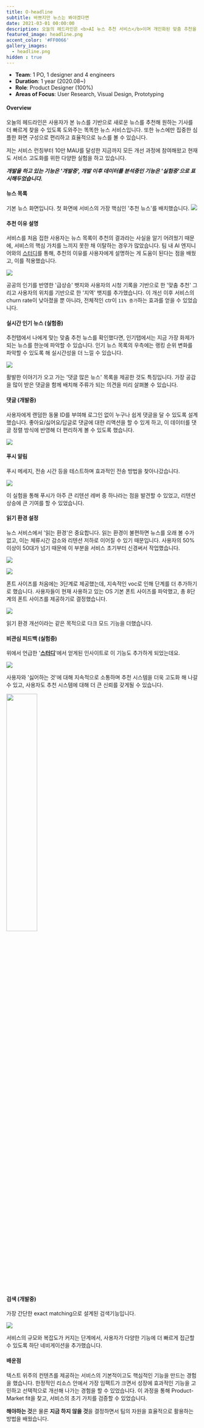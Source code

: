 ```yaml
---
title: O-headline
subtitle: 바쁘지만 뉴스는 봐야겠다면
date: 2021-03-01 00:00:00
description: 오늘의 헤드라인은 <b>AI 뉴스 추천 서비스</b>이며 개인화된 맞춤 추천을 제공합니다. 모두에게 똑같이 보이던 뉴스가 아닌 나만의 뉴스 리스트를 볼 수 있습니다.
featured_image: headline.png
accent_color: '#FF0066'
gallery_images:
  - headline.png
hidden : true
---
```

* **Team**: 1 PO, 1 designer and 4 engineers
* **Duration**: 1 year (2020.08~)
* **Role**: Product Designer (100%)
* **Areas of Focus**: User Research, Visual Design, Prototyping

#### Overview

오늘의 헤드라인은 사용자가 본 뉴스를 기반으로 새로운 뉴스를 추천해 원하는 기사를 더 빠르게 찾을 수 있도록 도와주는 똑똑한 뉴스 서비스입니다. 또한 뉴스에만 집중한 심플한 화면 구성으로 편리하고 효율적으로 뉴스를 볼 수 있습니다. 

저는 서비스 런칭부터 10만 MAU를 달성한 지금까지 모든 개선 과정에 참여해왔고 현재도 서비스 고도화를 위한 다양한 실험을 하고 있습니다.

***개발을 하고 있는 기능은 '개발중', 개발 이후 데이터를 분석중인 기능은 '실험중'으로 표시해두었습니다.***


#### 뉴스 목록

기본 뉴스 화면입니다. 첫 화면에 서비스의 가장 핵심인 '추천 뉴스'를 배치했습니다. 
[](2023-08-01-headline%20%EB%B3%B5%EC%82%AC%EB%B3%B8.md)
![](/images/projects/08_oheadline/01.png)


#### 추천 이유 설명

서비스를 처음 접한 사용자는 뉴스 목록이 추천의 결과라는 사실을 알기 어려웠기 때문에, 서비스의 핵심 가치를 느끼지 못한 채 이탈하는 경우가 많았습니다. 팀 내 AI 엔지니어와의 [스터디](https://hyejinni.github.io/blog/ai-ux)를 통해, 추천의 이유를 사용자에게 설명하는 게 도움이 된다는 점을 배웠고, 이를 적용했습니다. 

![](/images/projects/03_aiux/02.png)

공공의 인기를 반영한 '급상승' 뱃지와 사용자의 시청 기록을 기반으로 한 '맞춤 추천' 그리고 사용자의 위치를 기반으로 한 '지역' 뱃지를 추가했습니다. 이 개선 이후 서비스의 churn rate이 낮아졌을 뿐 아니라, 전체적인 ctr이 ```11% 증가```하는 효과를 얻을 수 있었습니다.


#### 실시간 인기 뉴스 (실험중)

추천탭에서 나에게 맞는 맞춤 추천 뉴스를 확인했다면, 인기탭에서는 지금 가장 화제가 되는 뉴스를 한눈에 파악할 수 있습니다. 인기 뉴스 목록의 우측에는 랭킹 순위 변화를 파악할 수 있도록 해 실시간성을 더 느낄 수 있습니다.

![](/images/projects/08_oheadline/02.png) 

활발한 이야기가 오고 가는 '댓글 많은 뉴스' 목록을 제공한 것도 특징입니다. 가장 공감을 많이 받은 댓글을 함께 배치해 주류가 되는 의견을 미리 살펴볼 수 있습니다.


#### 댓글 (개발중)

사용자에게 랜덤한 동물 ID를 부여해 로그인 없이 누구나 쉽게 댓글을 달 수 있도록 설계했습니다. 좋아요/싫어요/답글로 댓글에 대한 리액션을 할 수 있게 하고, 이 데이터를 댓글 정렬 방식에 반영해 더 편리하게 볼 수 있도록 했습니다.

![](/images/projects/08_oheadline/03.png)


#### 푸시 알림

푸시 메세지, 전송 시간 등을 테스트하며 효과적인 전송 방법을 찾아나갔습니다.

![](/images/projects/08_oheadline/04.png)

이 실험을 통해 푸시가 아주 큰 리텐션 레버 중 하나라는 점을 발견할 수 있었고, 리텐션 상승에 큰 기여를 할 수 있었습니다.


#### 읽기 환경 설정

뉴스 서비스에서 '읽는 환경'은 중요합니다. 읽는 환경이 불편하면 뉴스를 오래 볼 수가 없고, 이는 체류시간 감소와 리텐션 저하로 이어질 수 있기 때문입니다. 사용자의 50% 이상이 50대가 넘기 때문에 이 부분을 서비스 초기부터 신경써서 작업했습니다.

![](/images/projects/08_oheadline/05.png)

![](/images/projects/08_oheadline/06.png)

폰트 사이즈를 처음에는 3단계로 제공했는데, 지속적인 voc로 인해 단계를 더 추가하기로 했습니다. 사용자들이 현재 사용하고 있는 OS 기본 폰트 사이즈를 파악했고, 총 8단계의 폰트 사이즈를 제공하기로 결정했습니다.

![](/images/projects/08_oheadline/07.png)

읽기 환경 개선이라는 같은 목적으로 다크 모드 기능을 더했습니다.


#### 비관심 피드백 (실험중)

위에서 언급한 '**[스터디](https://hyejinni.github.io/blog/ai-ux)**'에서 얻게된 인사이트로 이 기능도 추가하게 되었는데요.

![](/images/projects/08_oheadline/08.png)

사용자와 '싫어하는 것'에 대해 지속적으로 소통하며 추천 시스템을 더욱 고도화 해 나갈 수 있고, 사용자도 추천 시스템에 대해 더 큰 신뢰를 갖게될 수 있습니다. 

<img src="/images/projects/08_oheadline/10.gif" width="40%">

<!-- #### 스토어 별점 개선 -->


#### 검색 (개발중)

가장 간단한 exact matching으로 설계된 검색기능입니다. 

![](/images/projects/08_oheadline/09.png)

서비스의 규모와 복잡도가 커지는 단계에서, 사용자가 다양한 기능에 더 빠르게 접근할 수 있도록 하단 네비게이션을 추가했습니다.


#### 배운점

텍스트 위주의 컨텐츠를 제공하는 서비스의 기본적이고도 핵심적인 기능을 만드는 경험을 했습니다. 한정적인 리소스 안에서 가장 임팩트가 크면서 성장에 효과적인 기능을 고민하고 선택적으로 개선해 나가는 경험을 할 수 있었습니다. 이 과정을 통해 Product-Market fit을 찾고, 서비스의 초기 가치를 검증할 수 있었습니다.

**해야하는 것**은 물론 **지금 하지 않을 것**을 결정하면서 팀의 자원을 효율적으로 활용하는 방법을 배웠습니다. 
